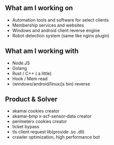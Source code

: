 ## What am I working on
* Automation tools and software for select clients
* Membership services and websites
* Windows and android client reverse engine
* Robot detection system (same like nginx plugin)

## What am I working with
* Node.JS
* Golang
* Rust / C++ ( a little)
* Hook / Mem read
* (windows/android/linux/js bin) reverse

## Product & Solver
* akamai cookies creator
* akamai-bmp x-acf-sensor-data creator
* perimeterx cookies creator
* ticket bypass
* tls client request lib(provide .so .dll)
* crawler optimization, high performance bot 
